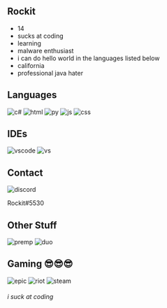 ## Rockit
* 14
* sucks at coding
* learning
* malware enthusiast 
* i can do hello world in the languages listed below
* california
* professional java hater




## Languages
<div id="badges">
  <img src="https://img.shields.io/badge/C%23-239120?style=for-the-badge&logo=c-sharp&logoColor=white" alt="c#"/>
  
  <img src="https://img.shields.io/badge/HTML5-E34F26?style=for-the-badge&logo=html5&logoColor=white" alt="html"/>
  
  <img src="https://img.shields.io/badge/Python-FFD43B?style=for-the-badge&logo=python&logoColor=blue" alt="py"/>

  <img src="https://img.shields.io/badge/JavaScript-323330?style=for-the-badge&logo=javascript&logoColor=F7DF1E" alt="js"/>
 
  <img src="https://img.shields.io/badge/CSS3-1572B6?style=for-the-badge&logo=css3&logoColor=white" alt="css"/>
  
  
  
  
  

</div>


## IDEs
<div id="badges">
  <img src="https://img.shields.io/badge/VSCode-0078D4?style=for-the-badge&logo=visual%20studio%20code&logoColor=white" alt="vscode"/>
  <img src="https://img.shields.io/badge/Visual_Studio-5C2D91?style=for-the-badge&logo=visual%20studio&logoColor=white" alt="vs"/>

</div>

 
## Contact
  <img src="https://img.shields.io/badge/Discord-5865F2?style=for-the-badge&logo=discord&logoColor=white" alt="discord"/>
 
Rockit#5530

## Other Stuff
  <img src="https://img.shields.io/badge/Adobe%20Premiere%20Pro-9999FF?style=for-the-badge&logo=Adobe%20Premiere%20Pro&logoColor=white" alt="premp"/>
  <img src="https://img.shields.io/badge/Duolingo-58CC02?style=for-the-badge&logo=Duolingo&logoColor=white" alt="duo"/>
  
## Gaming 😎😎😎
  <img src="https://img.shields.io/badge/Epic%20Games-313131?style=for-the-badge&logo=Epic%20Games&logoColor=white" alt="epic"/>
  <img src="https://img.shields.io/badge/Riot_Games-D32936?style=for-the-badge&logo=riot-games&logoColor=white" alt="riot"/>
  <img src="https://img.shields.io/badge/Steam-000000?style=for-the-badge&logo=steam&logoColor=white" alt="steam"/>
  


  
  
  
  
  
  ###### i suck at coding
  
